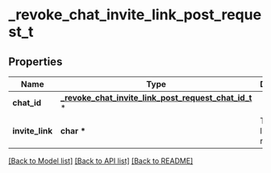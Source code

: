 # _revoke_chat_invite_link_post_request_t

## Properties
Name | Type | Description | Notes
------------ | ------------- | ------------- | -------------
**chat_id** | [**_revoke_chat_invite_link_post_request_chat_id_t**](_revoke_chat_invite_link_post_request_chat_id.md) \* |  | 
**invite_link** | **char \*** | The invite link to revoke | 

[[Back to Model list]](../README.md#documentation-for-models) [[Back to API list]](../README.md#documentation-for-api-endpoints) [[Back to README]](../README.md)


